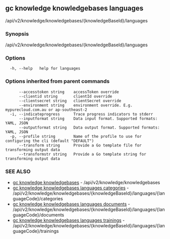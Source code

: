 ## gc knowledge knowledgebases languages

/api/v2/knowledge/knowledgebases/{knowledgeBaseId}/languages

### Synopsis

/api/v2/knowledge/knowledgebases/{knowledgeBaseId}/languages

### Options

```
  -h, --help   help for languages
```

### Options inherited from parent commands

```
      --accesstoken string    accessToken override
      --clientid string       clientId override
      --clientsecret string   clientSecret override
      --environment string    environment override. E.g. mypurecloud.com.au or ap-southeast-2
  -i, --indicateprogress      Trace progress indicators to stderr
      --inputformat string    Data input format. Supported formats: YAML, JSON
      --outputformat string   Data output format. Supported formats: YAML, JSON
  -p, --profile string        Name of the profile to use for configuring the cli (default "DEFAULT")
      --transform string      Provide a Go template file for transforming output data
      --transformstr string   Provide a Go template string for transforming output data
```

### SEE ALSO

* [gc knowledge knowledgebases](gc_knowledge_knowledgebases.html)	 - /api/v2/knowledge/knowledgebases
* [gc knowledge knowledgebases languages categories](gc_knowledge_knowledgebases_languages_categories.html)	 - /api/v2/knowledge/knowledgebases/{knowledgeBaseId}/languages/{languageCode}/categories
* [gc knowledge knowledgebases languages documents](gc_knowledge_knowledgebases_languages_documents.html)	 - /api/v2/knowledge/knowledgebases/{knowledgeBaseId}/languages/{languageCode}/documents
* [gc knowledge knowledgebases languages trainings](gc_knowledge_knowledgebases_languages_trainings.html)	 - /api/v2/knowledge/knowledgebases/{knowledgeBaseId}/languages/{languageCode}/trainings


